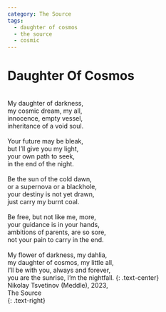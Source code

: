 ```yaml
---
category: The Source
tags:
  - daughter of cosmos
  - the source
  - cosmic
---
```


# Daughter Of Cosmos

  <br />
  My daughter of darkness,
  <br />
  my cosmic dream, my all,
  <br />
  innocence, empty vessel,
  <br />
  inheritance of a void soul.
  <br />
  <br />
  Your future may be bleak,
  <br />
  but I’ll give you my light,
  <br />
  your own path to seek,
  <br />
  in the end of the night.
  <br />
  <br />
  Be the sun of the cold dawn,
  <br />
  or a supernova or a blackhole,
  <br />
  your destiny is not yet drawn,
  <br />
  just carry my burnt coal.
  <br />
  <br />
  Be free, but not like me, more,
  <br />
  your guidance is in your hands,
  <br />
  ambitions of parents, are so sore,
  <br />
  not your pain to carry in the end.
  <br />
  <br />
  My flower of darkness, my dahlia,
  <br />
  my daughter of cosmos, my little all,
  <br />
  I’ll be with you, always and forever,
  <br />
  you are the sunrise, I’m the nightfall.
{: .text-center}

  <br />
  Nikolay Tsvetinov (Meddle), 2023,
  <br />
  The Source
  <br />
{: .text-right}
